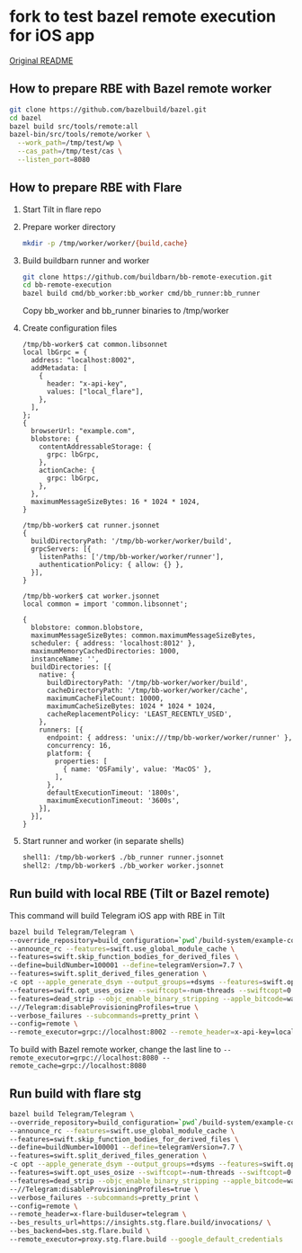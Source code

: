 # fork to test bazel remote execution for iOS app

[Original README](README-original.md)

## How to prepare RBE with Bazel remote worker

```bash
git clone https://github.com/bazelbuild/bazel.git
cd bazel
bazel build src/tools/remote:all
bazel-bin/src/tools/remote/worker \
  --work_path=/tmp/test/wp \
  --cas_path=/tmp/test/cas \
  --listen_port=8080
```

## How to prepare RBE with Flare

1. Start Tilt in flare repo

2. Prepare worker directory
   ```bash
   mkdir -p /tmp/worker/worker/{build,cache}
   ```

3. Build buildbarn runner and worker
    ```bash
    git clone https://github.com/buildbarn/bb-remote-execution.git
    cd bb-remote-execution
    bazel build cmd/bb_worker:bb_worker cmd/bb_runner:bb_runner
    ```
    Copy bb_worker and bb_runner binaries to /tmp/worker

4. Create configuration files

    ```
    /tmp/bb-worker$ cat common.libsonnet
    local lbGrpc = {
      address: "localhost:8002",
      addMetadata: [
        {
          header: "x-api-key",
          values: ["local_flare"],
        },
      ],
    };
    {
      browserUrl: "example.com",
      blobstore: {
        contentAddressableStorage: {
          grpc: lbGrpc,
        },
        actionCache: {
          grpc: lbGrpc,
        },
      },
      maximumMessageSizeBytes: 16 * 1024 * 1024,
    }
    ```
    
    ```
    /tmp/bb-worker$ cat runner.jsonnet
    {
      buildDirectoryPath: '/tmp/bb-worker/worker/build',
      grpcServers: [{
        listenPaths: ['/tmp/bb-worker/worker/runner'],
        authenticationPolicy: { allow: {} },
      }],
    }
    ```
    
    ```
    /tmp/bb-worker$ cat worker.jsonnet
    local common = import 'common.libsonnet';
    
    {
      blobstore: common.blobstore,
      maximumMessageSizeBytes: common.maximumMessageSizeBytes,
      scheduler: { address: 'localhost:8012' },
      maximumMemoryCachedDirectories: 1000,
      instanceName: '',
      buildDirectories: [{
        native: {
          buildDirectoryPath: '/tmp/bb-worker/worker/build',
          cacheDirectoryPath: '/tmp/bb-worker/worker/cache',
          maximumCacheFileCount: 10000,
          maximumCacheSizeBytes: 1024 * 1024 * 1024,
          cacheReplacementPolicy: 'LEAST_RECENTLY_USED',
        },
        runners: [{
          endpoint: { address: 'unix:///tmp/bb-worker/worker/runner' },
          concurrency: 16,
          platform: {
            properties: [
              { name: 'OSFamily', value: 'MacOS' },
            ],
          },
          defaultExecutionTimeout: '1800s',
          maximumExecutionTimeout: '3600s',
        }],
      }],
    }
    ```

5. Start runner and worker (in separate shells)
    ```bash
    shell1: /tmp/bb-worker$ ./bb_runner runner.jsonnet
    shell2: /tmp/bb-worker$ ./bb_worker worker.jsonnet 
    ```

## Run build with local RBE (Tilt or Bazel remote)

This command will build Telegram iOS app with RBE in Tilt

```bash
bazel build Telegram/Telegram \
--override_repository=build_configuration=`pwd`/build-system/example-configuration \
--announce_rc --features=swift.use_global_module_cache \
--features=swift.skip_function_bodies_for_derived_files \
--define=buildNumber=100001 --define=telegramVersion=7.7 \
--features=swift.split_derived_files_generation \
-c opt --apple_generate_dsym --output_groups=+dsyms --features=swift.opt_uses_wmo \
--features=swift.opt_uses_osize --swiftcopt=-num-threads --swiftcopt=0 \
--features=dead_strip --objc_enable_binary_stripping --apple_bitcode=watchos=embedded \
--//Telegram:disableProvisioningProfiles=true \
--verbose_failures --subcommands=pretty_print \
--config=remote \
--remote_executor=grpc://localhost:8002 --remote_header=x-api-key=local_flare
```

To build with Bazel remote worker, change the last line to `--remote_executor=grpc://localhost:8080 --remote_cache=grpc://localhost:8080`

## Run build with flare stg

```bash
bazel build Telegram/Telegram \
--override_repository=build_configuration=`pwd`/build-system/example-configuration \
--announce_rc --features=swift.use_global_module_cache \
--features=swift.skip_function_bodies_for_derived_files \
--define=buildNumber=100001 --define=telegramVersion=7.7 \
--features=swift.split_derived_files_generation \
-c opt --apple_generate_dsym --output_groups=+dsyms --features=swift.opt_uses_wmo \
--features=swift.opt_uses_osize --swiftcopt=-num-threads --swiftcopt=0 \
--features=dead_strip --objc_enable_binary_stripping --apple_bitcode=watchos=embedded \
--//Telegram:disableProvisioningProfiles=true \
--verbose_failures --subcommands=pretty_print \
--config=remote \
--remote_header=x-flare-builduser=telegram \
--bes_results_url=https://insights.stg.flare.build/invocations/ \
--bes_backend=bes.stg.flare.build \
--remote_executor=proxy.stg.flare.build --google_default_credentials
```
